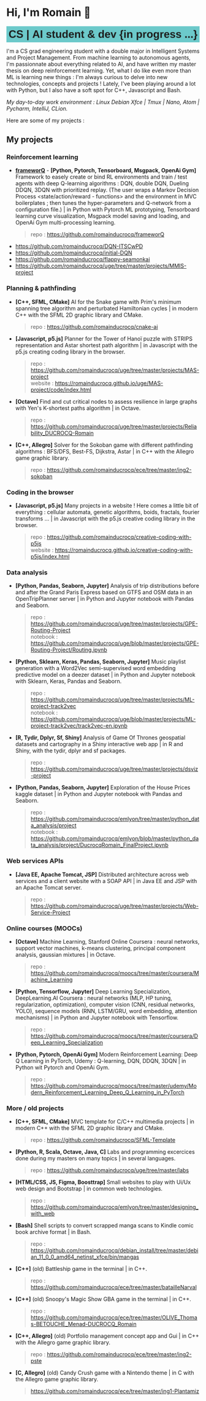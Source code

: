 # Hi, I'm Romain :wave:

<img src="https://raw.githubusercontent.com/romainducrocq/romainducrocq/master/header.png" alt="header" style="display:block;margin-left:auto;margin-right:auto;">

I'm a CS grad engineering student with a double major in Intelligent Systems and Project Management. 
From machine learning to autonomous agents, I'm passionnate about everything related to AI, and have written my master thesis on deep reinforcement learning. 
Yet, what I do like even more than ML is learning new things : I'm always curious to delve into new technologies, concepts and projects !
Lately, I've been playing around a lot with Python, but I also have a soft spot for C++, Javascript and Bash.  
  

_My day-to-day work environment : Linux Debian Xfce | Tmux | Nano, Atom | Pycharm, IntelliJ, CLion._  
  
Here are some of my projects :  

## My projects

### Reinforcement learning
- **<u>frameworQ</u>** - **[Python, Pytorch, Tensorboard, Msgpack, OpenAi Gym]** Framework to easely create or bind RL environments and train / test agents with deep Q-learning algorithms : DQN, double DQN, Dueling DDQN, 3DQN with prioritized replay. (The user wraps a Markov Decision Process <state/action/reward - functions> and the environment in MVC boilerplates ; then tunes the hyper-parameters and Q-network from a configuration file.) | in Python with Pytorch ML prototyping, Tensorboard learning curve visualization, Msgpack model saving and loading, and OpenAi Gym multi-processing learning.   
    > repo : https://github.com/romainducrocq/frameworQ  
- https://github.com/romainducrocq/DQN-ITSCwPD
- https://github.com/romainducrocq/initial-DQN
- https://github.com/romainducrocq/flappy-seamonkai
- https://github.com/romainducrocq/uge/tree/master/projects/MMIS-project

### Planning & pathfinding  
- **[C++, SFML, CMake]** AI for the Snake game with Prim's minimum spanning tree algorithm and perturbated Hamiltonian cycles | in modern C++ with the SFML 2D graphic library and CMake.  
    > repo : https://github.com/romainducrocq/cnake-ai  
- **[Javascript, p5.js]** Planner for the Tower of Hanoï puzzle with STRIPS representation and Astar shortest path algorithm | in Javascript with the p5.js creating coding library in the browser.  
    > repo : https://github.com/romainducrocq/uge/tree/master/projects/MAS-project  
    > website : https://romainducrocq.github.io/uge/MAS-project/code/index.html  
- **[Octave]** Find and cut critical nodes to assess resilience in large graphs with Yen's K-shortest paths algorithm | in Octave.  
    > repo : https://github.com/romainducrocq/uge/tree/master/projects/Reliability_DUCROCQ-Romain  
- **[C++, Allegro]** Solver for the Sokoban game with different pathfinding algorithms : BFS/DFS, Best-FS, Dijkstra, Astar | in C++ with the Allegro game graphic library.  
    > repo : https://github.com/romainducrocq/ece/tree/master/ing2-sokoban  

### Coding in the browser  
- **[Javascript, p5.js]** Many projects in a website ! Here comes a little bit of everything : cellular automata, genetic algorithms, boids, fractals, fourier transforms ... | in Javascript with the p5.js creative coding library in the browser.  
    > repo : https://github.com/romainducrocq/creative-coding-with-p5js  
    > website : https://romainducrocq.github.io/creative-coding-with-p5js/index.html  

### Data analysis
- **[Python, Pandas, Seaborn, Jupyter]** Analysis of trip distributions before and after the Grand Paris Express based on GTFS and OSM data in an OpenTripPlanner server | in Python and Jupyter notebook with Pandas and Seaborn.   
    > repo : https://github.com/romainducrocq/uge/tree/master/projects/GPE-Routing-Project  
    > notebook : https://github.com/romainducrocq/uge/blob/master/projects/GPE-Routing-Project/Routing.ipynb  
- **[Python, Sklearn, Keras, Pandas, Seaborn, Jupyter]** Music playlist generation with a Word2Vec semi-supervised word embedding predictive model on a deezer dataset | in Python and Jupyter notebook with Sklearn, Keras, Pandas and Seaborn.  
    > repo : https://github.com/romainducrocq/uge/tree/master/projects/ML-project-track2vec  
    > notebook : https://github.com/romainducrocq/uge/blob/master/projects/ML-project-track2vec/track2vec-en.ipynb  
- **[R, Tydir, Dplyr, Sf, Shiny]** Analysis of Game Of Thrones geospatial datasets and cartography in a Shiny interactive web app | in R and Shiny, with the tydir, dplyr and sf packages.  
    > repo : https://github.com/romainducrocq/uge/tree/master/projects/dsviz-project  
- **[Python, Pandas, Seaborn, Jupyter]** Exploration of the House Prices kaggle dataset | in Python and Jupyter notebook with Pandas and Seaborn.   
    > repo : https://github.com/romainducrocq/emlyon/tree/master/python_data_analysis/project  
    > notebook : https://github.com/romainducrocq/emlyon/blob/master/python_data_analysis/project/DucrocqRomain_FinalProject.ipynb  

### Web services APIs
- **[Java EE, Apache Tomcat, JSP]** Distributed architecture across web services and a client website with a SOAP API | in Java EE and JSP with an Apache Tomcat server.  
     > repo : https://github.com/romainducrocq/uge/tree/master/projects/Web-Service-Project  

### Online courses (MOOCs)
- **[Octave]** Machine Learning, Stanford Online Coursera : neural networks, support vector machines, k-means clustering, principal component analysis, gaussian mixtures | in Octave.  
    > repo : https://github.com/romainducrocq/moocs/tree/master/coursera/Machine_Learning  
- **[Python, Tensorflow, Jupyter]** Deep Learning Specialization, DeepLearning.<span>AI Coursera : neural networks (MLP, HP tuning, regularization, optimization), computer vision (CNN, residual networks, YOLO), sequence models (RNN, LSTM/GRU, word embedding, attention mechanisms) | in Python and Jupyter notebook with Tensorflow.  
    > repo : https://github.com/romainducrocq/moocs/tree/master/coursera/Deep_Learning_Specialization    
- **[Python, Pytorch, OpenAi Gym]** Modern Reinforcement Learning: Deep Q Learning in PyTorch, Udemy : Q-learning, DQN, DDQN, 3DQN | in Python wit Pytorch and OpenAi Gym.  
    > repo : https://github.com/romainducrocq/moocs/tree/master/udemy/Modern_Reinforcement_Learning_Deep_Q_Learning_in_PyTorch  

### More / old projects  
- **[C++, SFML, CMake]** MVC template for C/C++ multimedia projects | in modern C++ with the SFML 2D graphic library and CMake.  
    > repo : https://github.com/romainducrocq/SFML-Template  
- **[Python, R, Scala, Octave, Java, C]** Labs and programming excercices done during my masters on many topics | in several languages.  
    > repo : https://github.com/romainducrocq/uge/tree/master/labs  
- **[HTML/CSS, JS, Figma, Boosttrap]** Small websites to play with Ui/Ux web design and Bootstrap | in common web technologies.  
    > repo : https://github.com/romainducrocq/emlyon/tree/master/designing_with_web  
- **[Bash]** Shell scripts to convert scrapped manga scans to Kindle comic book archive format | in Bash.  
    > repo : https://github.com/romainducrocq/debian_install/tree/master/debian_11_0_0_amd64_netinst_xfce/bin/mangas  
- **[C++]** (old) Battleship game in the terminal | in C++.  
    > repo : https://github.com/romainducrocq/ece/tree/master/batailleNarval  
- **[C++]** (old) Snoopy's Magic Show GBA game in the terminal | in C++.  
    > repo : https://github.com/romainducrocq/ece/tree/master/OLIVE_Thomas-BETOUCHE_Menad-DUCROCQ_Romain  
- **[C++, Allegro]** (old) Portfolio management concept app and Gui | in C++ with the Allegro game graphic library. 
    > repo : https://github.com/romainducrocq/ece/tree/master/ing2-pste    
- **[C, Allegro]** (old) Candy Crush game with a Nintendo theme | in C with the Allegro game graphic library.  
    > https://github.com/romainducrocq/ece/tree/master/ing1-Plantamiz  

